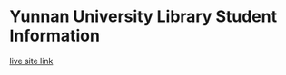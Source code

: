 # Yunnan University Library Student Information

[live site link](https://kind-dijkstra-74fb94.netlify.app/)

